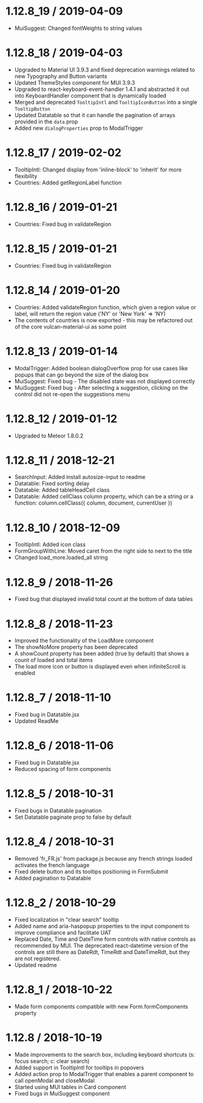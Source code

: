 1.12.8_19 / 2019-04-09
======================

 * MuiSuggest: Changed fontWeights to string values
 
1.12.8_18 / 2019-04-03
======================

 * Upgraded to Material UI 3.9.3 and fixed deprecation warnings related to new Typography and Button variants
 * Updated ThemeStyles component for MUI 3.9.3
 * Upgraded to react-keyboard-event-handler 1.4.1 and abstracted it out into KeyboardHandler component that is dynamically loaded
 * Merged and deprecated `TooltipIntl` and `TooltipIconButton` into a single `TooltipButton`
 * Updated Datatable so that it can handle the pagination of arrays provided in the `data` prop
 * Added new `dialogProperties` prop to ModalTrigger
 
1.12.8_17 / 2019-02-02
======================

 * TooltipIntl: Changed display from 'inline-block' to 'inherit' for more flexibility
 * Countries: Added getRegionLabel function
 
1.12.8_16 / 2019-01-21
======================

 * Countries: Fixed bug in validateRegion
 
1.12.8_15 / 2019-01-21
======================

 * Countries: Fixed bug in validateRegion
 
1.12.8_14 / 2019-01-20
======================

 * Countries: Added validateRegion function, which given a region value or label, will return the region value ('NY' or 'New York' => 'NY)
 * The contents of countries is now exported - this may be refactored out of the core vulcan-material-ui as some point
 
1.12.8_13 / 2019-01-14
======================

 * ModalTrigger: Added boolean dialogOverflow prop for use cases like popups that can go beyond the size of the dialog box
 * MuiSuggest: Fixed bug - The disabled state was not displayed correctly
 * MuiSuggest: Fixed bug - After selecting a suggestion, clicking on the control did not re-open the suggestions menu
 
1.12.8_12 / 2019-01-12
======================

 * Upgraded to Meteor 1.8.0.2
 
1.12.8_11 / 2018-12-21
======================

 * SearchInput: Added install autosize-input to readme
 * Datatable: Fixed sorting delay
 * Datatable: Added tableHeadCell class
 * Datatable: Added cellClass column property, which can be a string or a function: column.cellClass({ column, document, currentUser })
 
1.12.8_10 / 2018-12-09
======================

 * TooltipIntl: Added icon class
 * FormGroupWithLine: Moved caret from the right side to next to the title
 * Changed load_more.loaded_all string
 
1.12.8_9 / 2018-11-26
=====================

 * Fixed bug that displayed invalid total count at the bottom of data tables
 
1.12.8_8 / 2018-11-23
=====================

 * Improved the functionality of the LoadMore component
 * The showNoMore property has been deprecated
 * A showCount property has been added (true by default) that shows a count of loaded and total items
 * The load more icon or button is displayed even when infiniteScroll is enabled
 
1.12.8_7 / 2018-11-10
=====================

 * Fixed bug in Datatable.jsx
 * Updated ReadMe
 
1.12.8_6 / 2018-11-06
=====================

 * Fixed bug in Datatable.jsx
 * Reduced spacing of form components
 
1.12.8_5 / 2018-10-31
=====================

 * Fixed bugs in Datatable pagination
 * Set Datatable paginate prop to false by default
 
1.12.8_4 / 2018-10-31
=====================

 * Removed 'fr_FR.js' from package.js because any french strings loaded activates the french language
 * Fixed delete button and its tooltips positioning in FormSubmit
 * Added pagination to Datatable
 
1.12.8_2 / 2018-10-29
=====================

 * Fixed localization in "clear search" tooltip
 * Added name and aria-haspopup properties to the input component to improve compliance and facilitate UAT
 * Replaced Date, Time and DateTime form controls with native controls as recommended by MUI. 
   The deprecated react-datetime version of the controls are still there as DateRdt, TimeRdt and DateTimeRdt, but they are not registered.
 * Updated readme
 
1.12.8_1 / 2018-10-22
=====================

 * Made form components compatible with new Form.formComponents property
 
1.12.8 / 2018-10-19
===================

 * Made improvements to the search box, including keyboard shortcuts (s: focus search; c: clear search)
 * Added support in TooltipIntl for tooltips in popovers
 * Added action prop to ModalTrigger that enables a parent component to call openModal and closeModal
 * Started using MUI tables in Card component
 * Fixed bugs in MuiSuggest component
